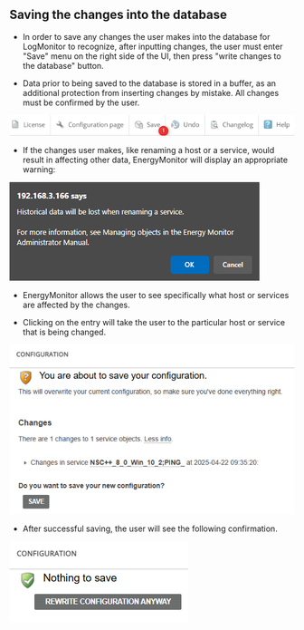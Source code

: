 ## Saving the changes into the database

- In order to save any changes the user makes into the database for LogMonitor to recognize, after inputting changes, the user must enter "Save" menu on the right side of the UI, then press "write changes to the database" button. 


- Data prior to being saved to the database is stored in a buffer, as an additional protection from inserting changes by mistake. All changes must be confirmed by the user.  


![help_in_line](/media/03-00-01_Saving_to_the_database_1.png)

- If the changes user makes, like renaming a host or a service, would result in affecting other data, EnergyMonitor will display an appropriate warning:


![database_historical_data_warning](/media/03-00-02_database_historical_data_warning.png)


- EnergyMonitor allows the user to see specifically what host or services are affected by the changes. 

- Clicking on the entry will take the user to the particular host or service that is being changed. 


![database_changes](/media/03-00-03_database_changes.png)

- After successful saving, the user will see the following confirmation. 

![database_changes_saved](/media/03-00-04_database_changes_saved.png)
